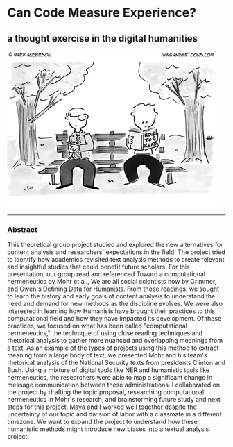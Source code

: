 # Can Code Measure Experience?
## a thought exercise in the digital humanities
![Cartoon](./howto.png)

----

###  Abstract 

This theoretical group project studied and explored the new alternatives for content analysis and researchers' expectations in the field. The project tried to identify how academics revisited text analysis methods to create relevant and insightful studies that could benefit future scholars. For this presentation, our group read and referenced Toward a computational hermeneutics by Mohr et al., We are all social scientists now by Grimmer, and Owen's Defining Data for Humanists. From those readings, we sought to learn the history and early goals of content analysis to understand the need and demand for new methods as the discipline evolves. We were also interested in learning how Humanists have brought their practices to this computational field and how they have impacted its development. Of these practices, we focused on what has been called "computational hermeneutics," the technique of using close reading techniques and rhetorical analysis to gather more nuanced and overlapping meanings from a text. As an example of the types of projects using this method to extract meaning from a large body of text, we presented Mohr and his team's rhetorical analysis of the National Security texts from presidents Clinton and Bush. Using a mixture of digital tools like NER and humanistic tools like hermeneutics, the researchers were able to map a significant change in message communication between these administrations. I collaborated on the project by drafting the topic proposal, researching computational hermeneutics in Mohr's research, and brainstorming future study and next steps for this project. Maya and I worked well together despite the uncertainty of our topic and division of labor with a classmate in a different timezone. We want to expand the project to understand how these humanistic methods might introduce new biases into a textual analysis project. 
